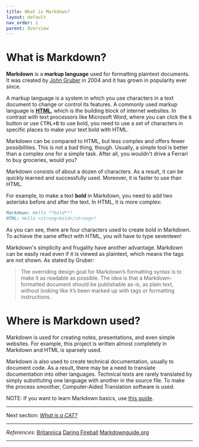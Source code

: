 ```yaml
---
title: What is Markdown?
layout: default
nav_order: 1
parent: Overview
---
```

# What is Markdown?

**Markdown** is a **markup language** used for formatting plaintext documents. It was created by [John Gruber](https://daringfireball.net/projects/markdown/) in 2004 and it has grown in popularity ever since.

A markup language is a system in which you use characters in a text document to change or control its features. A commonly used markup language is [**HTML**](https://www.britannica.com/technology/HTML), which is the building block of internet websites. In contrast with text processors like Microsoft Word, where you can click the `B` button or use <kbd>CTRL+B</kbd> to use bold, you need to use a set of characters in specific places to make your text bold with HTML. 

Markdown can be compared to HTML, but less complex and offers fewer possibilities. This is not a bad thing, though. Usually, a simple tool is better than a complex one for a simple task. After all, you wouldn't drive a Ferrari to buy groceries, would you?

Markdown consists of about a dozen of characters. As a result, it can be quickly learned and successfully used. Moreover, it is faster to use than HTML.

For example, to make a text **bold** in Markdown, you need to add two asterisks before and after the text. In HTML, it is more complex:

```markdown
Markdown: Hello **bold**!
HTML: Hello <strong>bold</strong>!
```

As you can see, there are four characters used to create bold in Markdown. To achieve the same effect with HTML, you will have to type seventeen!

Markdown's simplicity and frugality have another advantage. Markdown can be easily read even if it is viewed as plaintext, which means the tags are not shown. As stated by Gruber:

> The overriding design goal for Markdown’s formatting syntax is to make it as readable as possible. The idea is that a Markdown-formatted document should be publishable as-is, as plain text, without looking like it’s been marked up with tags or formatting instructions.

# Where is Markdown used?

Markdown is used for creating notes, presentations, and even simple websites. For example, this project is written almost completely in Markdown and HTML is sparsely used.

Markdown is also used to create technical documentation, usually to document code. As a result, there may be a need to translate documentation into other languages. Technical texts are rarely translated by simply substituting one language with another in the source file. To make the process smoother, Computer-Aided Translation software is used.

NOTE: If you want to learn Markdown basics, use [this guide](resources/markdown-basic-intro).

---

Next section: [*What is a CAT?*](ref-cat)

---

*References:*
[Britannica](https://www.britannica.com/technology/markup-language)
[Daring Fireball](https://daringfireball.net/projects/markdown/)
[Markdownguide.org](https://www.markdownguide.org/getting-started/)

---